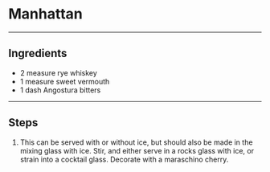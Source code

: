 # Manhattan

---

## Ingredients

* 2 measure rye whiskey
* 1 measure sweet vermouth
* 1 dash Angostura bitters

---

## Steps

1.  This can be served with or without ice, but should also be made in the mixing glass with ice. Stir, and either serve in a rocks glass with ice, or strain into a cocktail glass. Decorate with a maraschino cherry.